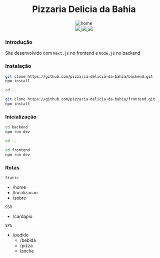 # <center>Pizzaria Delicia da Bahia</center>

<center><img src="https://i.ibb.co/93rsyR7/home.png" alt="home" border="0"></center>

<div align="center">
    <a href="">
        <img src="https://img.shields.io/badge/preview-vercel-a.svg?style=for-the-badge">
    </a>
    <a href="https://github.com/techdinner/techdinner-api/issues">
        <img src="https://img.shields.io/badge/backend-github-blue.svg?style=for-the-badge">
    </a>
    <a href="https://github.com/techdinner/techdinner-api/pulls">
        <img src="https://img.shields.io/badge/prototype-figma-red.svg?style=for-the-badge">
    </a>
</div>

### Introdução
Site desenvolvido com `Next.js` no frontend e `Node.js` no backend

### Instalação
```bash
git clone https://github.com/pizzaria-delicia-da-bahia/backend.git
npm install

cd ..

git clone https://github.com/pizzaria-delicia-da-bahia/frontend.git
npm install
```
### Inicialização
```bash
cd backend
npm run dev

cd ..

cd frontend
npm run dev
```

### Rotas

`Static`
- /home
- /localizacao
- /sobre

`SSR`
- /cardapio

`SPA`
- /pedido
  - /bebida
  - /pizza
  - lanche